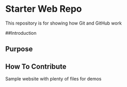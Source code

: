# Starter Web Repo

This repository is for showing how Git and GitHub work

##Introduction

## Purpose

## How To Contribute
Sample website with plenty of files for demos